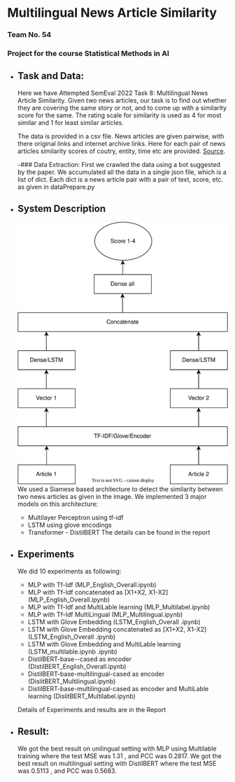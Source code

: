 # Multilingual News Article Similarity
### Team No. 54
### Project for the course Statistical Methods in AI

- ## Task and Data:
    Here we have Attempted SemEval 2022 Task 8: Multilingual News Article Similarity. Given two news articles, our task is to find out whether they are covering the same story or not, and to come up with a similarity score for the same. The rating scale for similarity is used as 4 for most similar and 1 for least similar articles. 

    The data is provided in a csv file. News articles are given pairwise, with there original links and internet archive links. Here for each pair of news articles similarity scores of coutry, entity, time etc  are provided. [Source](https://competitions.codalab.org/my/datasets/download/8379dc75-c824-4ea7-bf00-9d29cb644af5).

    -### Data Extraction:
        First we crawled the data using a bot suggested by the paper. We accumulated all the data in a single json file, which is a list of dict.
        Each dict is a news article pair with a pair of text, score, etc. as given in dataPrepare.py

- ## System Description
    ![flowchart diagram drawio](https://github.com/arnabghorui/smai_project/blob/main/architecture.drawio.svg)
    We used a Siamese based architecture to detect the similarity between two news articles as given in the image.
    We implemented 3 major models on this architecture:
    - Multilayer Perceptron using tf-idf
    - LSTM using glove encodings
    - Transformer - DistilBERT
    The details can be found in the report 
    
- ## Experiments
    We did 10 experiments as following:
    - MLP with Tf-Idf (MLP_English_Overall.ipynb)
    - MLP with Tf-Idf concatenated as [X1+X2, X1-X2] (MLP_English_Overall.ipynb)
    - MLP with Tf-Idf and MultiLable learning (MLP_Multilabel.ipynb)
    - MLP with Tf-Idf MultiLingual (MLP_Multilingual.ipynb)
    - LSTM with Glove Embedding (LSTM_English_Overall .ipynb)
    - LSTM with Glove Embedding concatenated as [X1+X2, X1-X2] (LSTM_English_Overall .ipynb)
    - LSTM with Glove Embedding and MultiLable learning (LSTM_multilable.ipynb .ipynb)
    - DistilBERT-base--cased as encoder (DistilBERT_English_Overall.ipynb)
    - DistilBERT-base-multilingual-cased as encoder (DislitBERT_Multilingual.ipynb)
    - DistilBERT-base-multilingual-cased as encoder  and MultiLable learning (DislitBERT_Multilabel.ipynb)
    
    Details of Experiments and results are in the Report

- ## Result:
    We got the best result on unilingual setting with MLP using Multilable training where
the test MSE was 1.31 , and PCC was 0.2817. We got the best result on multilingual setting with DistilBERT
where the test MSE was 0.5113 , and PCC was 0.5683.
